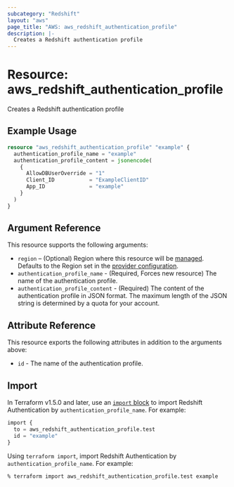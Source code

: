 ```yaml
---
subcategory: "Redshift"
layout: "aws"
page_title: "AWS: aws_redshift_authentication_profile"
description: |-
  Creates a Redshift authentication profile
---
```


# Resource: aws_redshift_authentication_profile

Creates a Redshift authentication profile

## Example Usage

```terraform
resource "aws_redshift_authentication_profile" "example" {
  authentication_profile_name = "example"
  authentication_profile_content = jsonencode(
    {
      AllowDBUserOverride = "1"
      Client_ID           = "ExampleClientID"
      App_ID              = "example"
    }
  )
}
```

## Argument Reference

This resource supports the following arguments:

* `region` – (Optional) Region where this resource will be [managed](https://docs.aws.amazon.com/general/latest/gr/rande.html#regional-endpoints). Defaults to the Region set in the [provider configuration](https://registry.terraform.io/providers/hashicorp/aws/latest/docs#aws-configuration-reference).
* `authentication_profile_name` - (Required, Forces new resource) The name of the authentication profile.
* `authentication_profile_content` - (Required) The content of the authentication profile in JSON format. The maximum length of the JSON string is determined by a quota for your account.

## Attribute Reference

This resource exports the following attributes in addition to the arguments above:

* `id` - The name of the authentication profile.

## Import

In Terraform v1.5.0 and later, use an [`import` block](https://developer.hashicorp.com/terraform/language/import) to import Redshift Authentication by `authentication_profile_name`. For example:

```terraform
import {
  to = aws_redshift_authentication_profile.test
  id = "example"
}
```

Using `terraform import`, import Redshift Authentication by `authentication_profile_name`. For example:

```console
% terraform import aws_redshift_authentication_profile.test example
```
